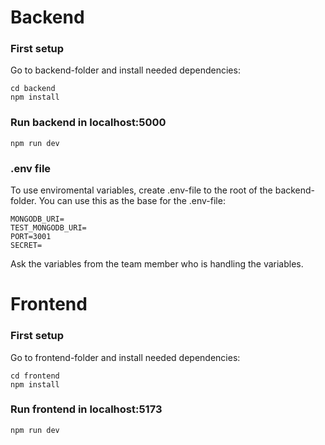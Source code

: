 # Backend

### First setup

Go to backend-folder and install needed dependencies:

```
cd backend
npm install
```

### Run backend in localhost:5000

```
npm run dev
```

### .env file

To use enviromental variables, create .env-file to the root of the backend-folder. You can use this as the base for the .env-file:

```
MONGODB_URI=
TEST_MONGODB_URI=
PORT=3001
SECRET=
```

Ask the variables from the team member who is handling the variables.

# Frontend

### First setup

Go to frontend-folder and install needed dependencies:

```
cd frontend
npm install
```

### Run frontend in localhost:5173

```
npm run dev
```
